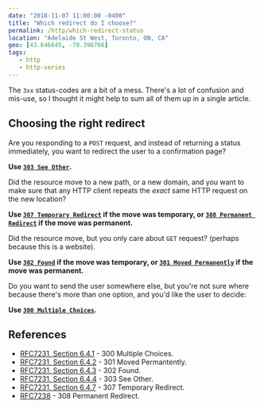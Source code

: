 ```yaml
---
date: "2018-11-07 11:00:00 -0400"
title: "Which redirect do I choose?"
permalink: /http/which-redirect-status
location: "Adelaide St West, Toronto, ON, CA"
geo: [43.646645, -79.396766]
tags:
   - http
   - http-series
---
```


The `3xx` status-codes are a bit of a mess. There's a lot of confusion and
mis-use, so I thought it might help to sum all of them up in a single article.

Choosing the right redirect
---------------------------

Are you responding to a `POST` request, and instead of returning a status
immediately, you want to redirect the user to a confirmation page?

**Use [`303 See Other`][5].**

Did the resource move to a new path, or a new domain, and you want to make sure
that any HTTP client repeats the _exact_ same HTTP request on the new location?

**Use [`307 Temporary Redirect`][3] if the move was temporary, or
 [`308 Permanent Redirect`][6] if the move was permanent.**

Did the resource move, but you only care about `GET` request? (perhaps because
this is a website).

**Use [`302 Found`][4] if the move was temporary, or
[`301 Moved Permanently`][2] if the move was permanent.**

Do you want to send the user somewhere else, but you're not sure where because
there's more than one option, and you'd like the user to decide:

**Use [`300 Multiple Choices`][7].**

References
----------

* [RFC7231, Section 6.4.1][8] - 300 Multiple Choices.
* [RFC7231, Section 6.4.2][9] - 301 Moved Permantently.
* [RFC7231, Section 6.4.3][10] - 302 Found.
* [RFC7231, Section 6.4.4][11] - 303 See Other.
* [RFC7231, Section 6.4.7][12] - 307 Temporary Redirect.
* [RFC7238][1] - 308 Permanent Redirect.

[1]: https://tools.ietf.org/html/rfc7238 "308 Permanent Redirect"
[2]: /http/301-moved-permanently
[3]: /http/307-temporary-redirect
[4]: /http/302-found
[5]: /http/303-see-other
[6]: /http/308-permanent-redirect
[7]: /http/300-multiple-choices
[8]: https://tools.ietf.org/html/rfc7231#section-6.4.1 "300 Multiple Choices"
[9]: https://tools.ietf.org/html/rfc7231#section-6.4.2 "301 Moved Permanently"
[10]: https://tools.ietf.org/html/rfc7231#section-6.4.3 "302 Found"
[11]: https://tools.ietf.org/html/rfc7231#section-6.4.4 "303 See Other"
[12]: https://tools.ietf.org/html/rfc7231#section-6.4.7 "307 Temporary Redirect"

